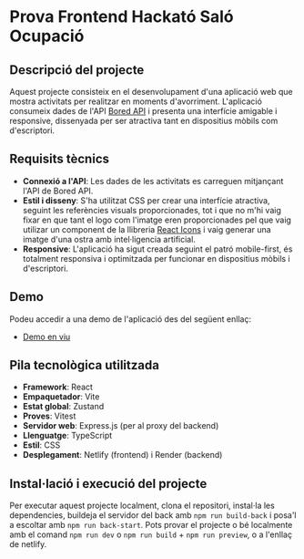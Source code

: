 # Prova Frontend Hackató Saló Ocupació

## Descripció del projecte

Aquest projecte consisteix en el desenvolupament d'una aplicació web que mostra activitats per realitzar en moments d'avorriment.
L'aplicació consumeix dades de l'API [Bored API](https://bored-api.appbrewery.com/) i presenta una interfície amigable i responsive, dissenyada per ser atractiva tant en dispositius mòbils com d'escriptori.

## Requisits tècnics

- **Connexió a l'API**: Les dades de les activitats es carreguen mitjançant l'API de Bored API.
- **Estil i disseny**: S'ha utilitzat CSS per crear una interfície atractiva, seguint les referències visuals proporcionades, tot i que no m'hi vaig fixar en que tant el logo com l'imatge eren proporcionades pel que vaig utilizar un component de la llibreria [React Icons](https://react-icons.github.io/react-icons/) i vaig generar una imatge d'una ostra amb intel·ligencia artificial.
- **Responsive**: L'aplicació ha sigut creada seguint el patró mobile-first, és totalment responsiva i optimitzada per funcionar en dispositius mòbils i d'escriptori.

## Demo

Podeu accedir a una demo de l'aplicació des del següent enllaç:

- [Demo en viu](https://hackato-sdo.netlify.app/activities/social)

## Pila tecnològica utilitzada

- **Framework**: React
- **Empaquetador**: Vite
- **Estat global**: Zustand
- **Proves**: Vitest
- **Servidor web**: Express.js (per al proxy del backend)
- **Llenguatge**: TypeScript
- **Estil**: CSS
- **Desplegament**: Netlify (frontend) i Render (backend)

## Instal·lació i execució del projecte

Per executar aquest projecte localment, clona el repositori, instal·la les dependencies, buildeja el servidor del back amb `npm run build-back` i posa'l a escoltar amb `npm run back-start`. Pots provar el projecte o bé localmente amb el comand `npm run dev` o `npm run build` + `npm run preview`, o a l'enllaç de netlify.
